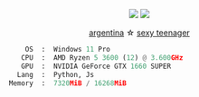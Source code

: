 <p align="center">
  <a href="https://suicides.tech/"><img src="https://rule34.xxx/counter/1.gif"></a>
  <a href="https://suicides.tech/"><img src="https://rule34.xxx/counter/5.gif"></a>
</p>

<p align="center">
  <a href="https://suicides.tech/"><span>argentina</span></a> ☆
  <a href="https://suicides.tech/"><span>sexy teenager</span>
</p>


```python
       OS  :  Windows 11 Pro
      CPU  :  AMD Ryzen 5 3600 (12) @ 3.600GHz
      GPU  :  NVIDIA GeForce GTX 1660 SUPER
     Lang  :  Python, Js
   Memory  :  7320MiB / 16268MiB
```

